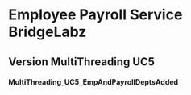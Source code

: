 # Employee Payroll Service BridgeLabz
## Version MultiThreading UC5
#### MultiThreading_UC5_EmpAndPayrollDeptsAdded
